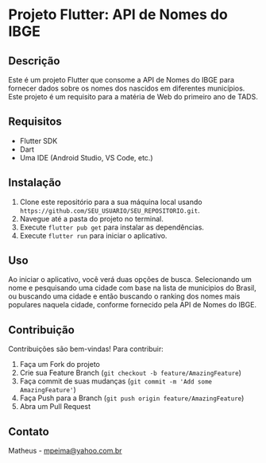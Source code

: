 # Projeto Flutter: API de Nomes do IBGE

## Descrição

Este é um projeto Flutter que consome a API de Nomes do IBGE para fornecer dados sobre os nomes dos nascidos em diferentes municípios. Este projeto é um requisito para a matéria de Web do primeiro ano de TADS.

## Requisitos

- Flutter SDK
- Dart
- Uma IDE (Android Studio, VS Code, etc.)

## Instalação

1. Clone este repositório para a sua máquina local usando `https://github.com/SEU_USUARIO/SEU_REPOSITORIO.git`.
2. Navegue até a pasta do projeto no terminal.
3. Execute `flutter pub get` para instalar as dependências.
4. Execute `flutter run` para iniciar o aplicativo.

## Uso

Ao iniciar o aplicativo, você verá duas opções de busca. Selecionando um nome e pesquisando uma cidade com base na lista de municipios do Brasil, ou buscando uma cidade e então buscando o ranking dos nomes mais populares naquela cidade, conforme fornecido pela API de Nomes do IBGE.

## Contribuição

Contribuições são bem-vindas! Para contribuir:

1. Faça um Fork do projeto
2. Crie sua Feature Branch (`git checkout -b feature/AmazingFeature`)
3. Faça commit de suas mudanças (`git commit -m 'Add some AmazingFeature'`)
4. Faça Push para a Branch (`git push origin feature/AmazingFeature`)
5. Abra um Pull Request



## Contato

Matheus - mpeima@yahoo.com.br

